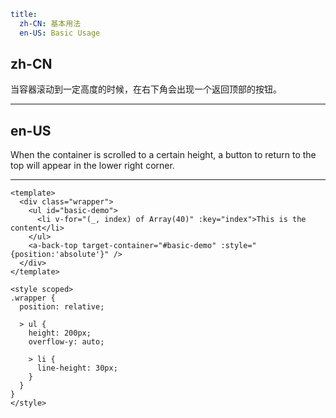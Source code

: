 ```yaml
title:
  zh-CN: 基本用法
  en-US: Basic Usage
```

## zh-CN

当容器滚动到一定高度的时候，在右下角会出现一个返回顶部的按钮。

---

## en-US

When the container is scrolled to a certain height, a button to return to the top will appear in the lower right corner.

---

```vue
<template>
  <div class="wrapper">
    <ul id="basic-demo">
      <li v-for="(_, index) of Array(40)" :key="index">This is the content</li>
    </ul>
    <a-back-top target-container="#basic-demo" :style="{position:'absolute'}" />
  </div>
</template>

<style scoped>
.wrapper {
  position: relative;

  > ul {
    height: 200px;
    overflow-y: auto;

    > li {
      line-height: 30px;
    }
  }
}
</style>
```
